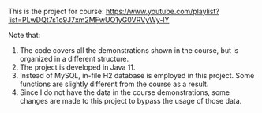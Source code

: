 This is the project for course: https://www.youtube.com/playlist?list=PLwDQt7s1o9J7xm2MFwUO1yG0VRVyWy-lY

Note that:
1. The code covers all the demonstrations shown in the course, but is organized in a different structure.
2. The project is developed in Java 11.
3. Instead of MySQL, in-file H2 database is employed in this project. Some functions are slightly different from the course as a result.
4. Since I do not have the data in the course demonstrations, some changes are made to this project to bypass the usage of those data.
